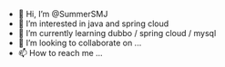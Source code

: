 - 👋 Hi, I’m @SummerSMJ
- 👀 I’m interested in java and spring cloud
- 🌱 I’m currently learning dubbo / spring cloud / mysql
- 💞️ I’m looking to collaborate on ...
- 📫 How to reach me ...

<!---
SummerSMJ/SummerSMJ is a ✨ special ✨ repository because its `README.md` (this file) appears on your GitHub profile.
You can click the Preview link to take a look at your changes.
--->
